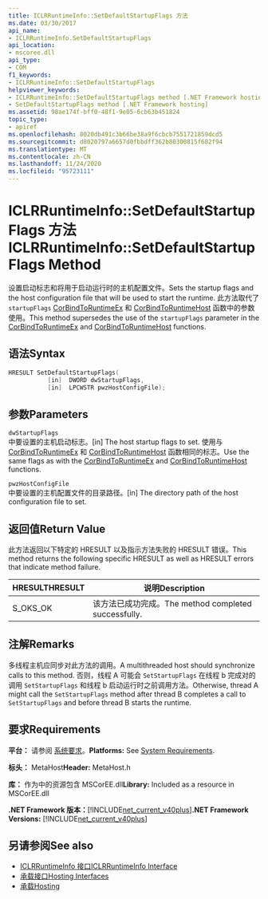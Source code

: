 ```yaml
---
title: ICLRRuntimeInfo::SetDefaultStartupFlags 方法
ms.date: 03/30/2017
api_name:
- ICLRRuntimeInfo.SetDefaultStartupFlags
api_location:
- mscoree.dll
api_type:
- COM
f1_keywords:
- ICLRRuntimeInfo::SetDefaultStartupFlags
helpviewer_keywords:
- ICLRRuntimeInfo::SetDefaultStartupFlags method [.NET Framework hosting]
- SetDefaultStartupFlags method [.NET Framework hosting]
ms.assetid: 98ae174f-bff0-48f1-9e05-6cb63b451824
topic_type:
- apiref
ms.openlocfilehash: 8020db491c3b66be38a9f6cbcb7551721859dcd5
ms.sourcegitcommit: d8020797a6657d0fbbdff362b80300815f682f94
ms.translationtype: MT
ms.contentlocale: zh-CN
ms.lasthandoff: 11/24/2020
ms.locfileid: "95723111"
---
```

# <a name="iclrruntimeinfosetdefaultstartupflags-method"></a><span data-ttu-id="2a323-102">ICLRRuntimeInfo::SetDefaultStartupFlags 方法</span><span class="sxs-lookup"><span data-stu-id="2a323-102">ICLRRuntimeInfo::SetDefaultStartupFlags Method</span></span>

<span data-ttu-id="2a323-103">设置启动标志和将用于启动运行时的主机配置文件。</span><span class="sxs-lookup"><span data-stu-id="2a323-103">Sets the startup flags and the host configuration file that will be used to start the runtime.</span></span> <span data-ttu-id="2a323-104">此方法取代了 `startupFlags` [CorBindToRuntimeEx](corbindtoruntimeex-function.md) 和 [CorBindToRuntimeHost](corbindtoruntimehost-function.md) 函数中的参数使用。</span><span class="sxs-lookup"><span data-stu-id="2a323-104">This method supersedes the use of the `startupFlags` parameter in the [CorBindToRuntimeEx](corbindtoruntimeex-function.md) and [CorBindToRuntimeHost](corbindtoruntimehost-function.md) functions.</span></span>  
  
## <a name="syntax"></a><span data-ttu-id="2a323-105">语法</span><span class="sxs-lookup"><span data-stu-id="2a323-105">Syntax</span></span>  
  
```cpp  
HRESULT SetDefaultStartupFlags(  
           [in]  DWORD dwStartupFlags,  
           [in]  LPCWSTR pwzHostConfigFile);  
```  
  
## <a name="parameters"></a><span data-ttu-id="2a323-106">参数</span><span class="sxs-lookup"><span data-stu-id="2a323-106">Parameters</span></span>  

 `dwStartupFlags`  
 <span data-ttu-id="2a323-107">中要设置的主机启动标志。</span><span class="sxs-lookup"><span data-stu-id="2a323-107">[in] The host startup flags to set.</span></span> <span data-ttu-id="2a323-108">使用与 [CorBindToRuntimeEx](corbindtoruntimeex-function.md) 和 [CorBindToRuntimeHost](corbindtoruntimehost-function.md) 函数相同的标志。</span><span class="sxs-lookup"><span data-stu-id="2a323-108">Use the same flags as with the [CorBindToRuntimeEx](corbindtoruntimeex-function.md) and [CorBindToRuntimeHost](corbindtoruntimehost-function.md) functions.</span></span>  
  
 `pwzHostConfigFile`  
 <span data-ttu-id="2a323-109">中要设置的主机配置文件的目录路径。</span><span class="sxs-lookup"><span data-stu-id="2a323-109">[in] The directory path of the host configuration file to set.</span></span>  
  
## <a name="return-value"></a><span data-ttu-id="2a323-110">返回值</span><span class="sxs-lookup"><span data-stu-id="2a323-110">Return Value</span></span>  

 <span data-ttu-id="2a323-111">此方法返回以下特定的 HRESULT 以及指示方法失败的 HRESULT 错误。</span><span class="sxs-lookup"><span data-stu-id="2a323-111">This method returns the following specific HRESULT as well as HRESULT errors that indicate method failure.</span></span>  
  
|<span data-ttu-id="2a323-112">HRESULT</span><span class="sxs-lookup"><span data-stu-id="2a323-112">HRESULT</span></span>|<span data-ttu-id="2a323-113">说明</span><span class="sxs-lookup"><span data-stu-id="2a323-113">Description</span></span>|  
|-------------|-----------------|  
|<span data-ttu-id="2a323-114">S_OK</span><span class="sxs-lookup"><span data-stu-id="2a323-114">S_OK</span></span>|<span data-ttu-id="2a323-115">该方法已成功完成。</span><span class="sxs-lookup"><span data-stu-id="2a323-115">The method completed successfully.</span></span>|  
  
## <a name="remarks"></a><span data-ttu-id="2a323-116">注解</span><span class="sxs-lookup"><span data-stu-id="2a323-116">Remarks</span></span>  

 <span data-ttu-id="2a323-117">多线程主机应同步对此方法的调用。</span><span class="sxs-lookup"><span data-stu-id="2a323-117">A multithreaded host should synchronize calls to this method.</span></span> <span data-ttu-id="2a323-118">否则，线程 A 可能会 `SetStartupFlags` 在线程 b 完成对的调用 `SetStartupFlags` 和线程 b 启动运行时之前调用方法。</span><span class="sxs-lookup"><span data-stu-id="2a323-118">Otherwise, thread A might call the `SetStartupFlags` method after thread B completes a call to `SetStartupFlags` and before thread B starts the runtime.</span></span>  
  
## <a name="requirements"></a><span data-ttu-id="2a323-119">要求</span><span class="sxs-lookup"><span data-stu-id="2a323-119">Requirements</span></span>  

 <span data-ttu-id="2a323-120">**平台：** 请参阅 [系统要求](../../get-started/system-requirements.md)。</span><span class="sxs-lookup"><span data-stu-id="2a323-120">**Platforms:** See [System Requirements](../../get-started/system-requirements.md).</span></span>  
  
 <span data-ttu-id="2a323-121">**标头：** MetaHost</span><span class="sxs-lookup"><span data-stu-id="2a323-121">**Header:** MetaHost.h</span></span>  
  
 <span data-ttu-id="2a323-122">**库：** 作为中的资源包含 MSCorEE.dll</span><span class="sxs-lookup"><span data-stu-id="2a323-122">**Library:** Included as a resource in MSCorEE.dll</span></span>  
  
 <span data-ttu-id="2a323-123">**.NET Framework 版本：**[!INCLUDE[net_current_v40plus](../../../../includes/net-current-v40plus-md.md)]</span><span class="sxs-lookup"><span data-stu-id="2a323-123">**.NET Framework Versions:** [!INCLUDE[net_current_v40plus](../../../../includes/net-current-v40plus-md.md)]</span></span>  
  
## <a name="see-also"></a><span data-ttu-id="2a323-124">另请参阅</span><span class="sxs-lookup"><span data-stu-id="2a323-124">See also</span></span>

- [<span data-ttu-id="2a323-125">ICLRRuntimeInfo 接口</span><span class="sxs-lookup"><span data-stu-id="2a323-125">ICLRRuntimeInfo Interface</span></span>](iclrruntimeinfo-interface.md)
- [<span data-ttu-id="2a323-126">承载接口</span><span class="sxs-lookup"><span data-stu-id="2a323-126">Hosting Interfaces</span></span>](hosting-interfaces.md)
- [<span data-ttu-id="2a323-127">承载</span><span class="sxs-lookup"><span data-stu-id="2a323-127">Hosting</span></span>](index.md)
